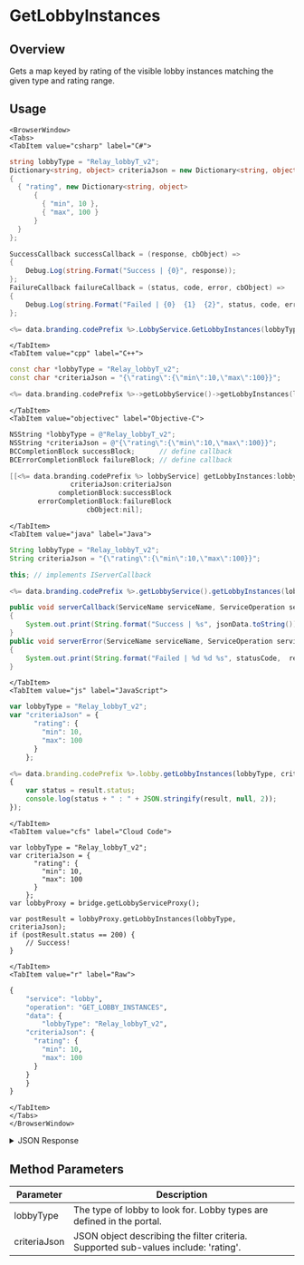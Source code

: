 # GetLobbyInstances
## Overview
Gets a map keyed by rating of the visible lobby instances matching the given type and rating range.

<PartialServop service_name="lobby" operation_name="GET_LOBBY_INSTANCES" />

## Usage

```mdx-code-block
<BrowserWindow>
<Tabs>
<TabItem value="csharp" label="C#">
```

```csharp
string lobbyType = "Relay_lobbyT_v2";
Dictionary<string, object> criteriaJson = new Dictionary<string, object>
{
  { "rating", new Dictionary<string, object>
      {
        { "min", 10 },
        { "max", 100 }
      }
  }
};

SuccessCallback successCallback = (response, cbObject) =>
{
    Debug.Log(string.Format("Success | {0}", response));
};
FailureCallback failureCallback = (status, code, error, cbObject) =>
{
    Debug.Log(string.Format("Failed | {0}  {1}  {2}", status, code, error));
};

<%= data.branding.codePrefix %>.LobbyService.GetLobbyInstances(lobbyType, criteriaJson, successCallback, failureCallback);
```

```mdx-code-block
</TabItem>
<TabItem value="cpp" label="C++">
```

```cpp
const char *lobbyType = "Relay_lobbyT_v2";
const char *criteriaJson = "{\"rating\":{\"min\":10,\"max\":100}}";

<%= data.branding.codePrefix %>->getLobbyService()->getLobbyInstances(lobbyType, criteriaJson, this);
```

```mdx-code-block
</TabItem>
<TabItem value="objectivec" label="Objective-C">
```

```objectivec
NSString *lobbyType = @"Relay_lobbyT_v2";
NSString *criteriaJson = @"{\"rating\":{\"min\":10,\"max\":100}}";
BCCompletionBlock successBlock;      // define callback
BCErrorCompletionBlock failureBlock; // define callback

[[<%= data.branding.codePrefix %> lobbyService] getLobbyInstances:lobbyType
               criteriaJson:criteriaJson
            completionBlock:successBlock
       errorCompletionBlock:failureBlock
                   cbObject:nil];
```

```mdx-code-block
</TabItem>
<TabItem value="java" label="Java">
```

```java
String lobbyType = "Relay_lobbyT_v2";
String criteriaJson = "{\"rating\":{\"min\":10,\"max\":100}}";

this; // implements IServerCallback

<%= data.branding.codePrefix %>.getLobbyService().getLobbyInstances(lobbyType, criteriaJson, this);

public void serverCallback(ServiceName serviceName, ServiceOperation serviceOperation, JSONObject jsonData)
{
    System.out.print(String.format("Success | %s", jsonData.toString()));
}
public void serverError(ServiceName serviceName, ServiceOperation serviceOperation, int statusCode, int reasonCode, String jsonError)
{
    System.out.print(String.format("Failed | %d %d %s", statusCode,  reasonCode, jsonError.toString()));
}
```

```mdx-code-block
</TabItem>
<TabItem value="js" label="JavaScript">
```

```javascript
var lobbyType = "Relay_lobbyT_v2";
var "criteriaJson" = {
      "rating": {
        "min": 10,
        "max": 100
      }
    };

<%= data.branding.codePrefix %>.lobby.getLobbyInstances(lobbyType, criteriaJson, result =>
{
	var status = result.status;
	console.log(status + " : " + JSON.stringify(result, null, 2));
});
```

```mdx-code-block
</TabItem>
<TabItem value="cfs" label="Cloud Code">
```

```cfscript
var lobbyType = "Relay_lobbyT_v2";
var criteriaJson = {
      "rating": {
        "min": 10,
        "max": 100
      }
    };
var lobbyProxy = bridge.getLobbyServiceProxy();

var postResult = lobbyProxy.getLobbyInstances(lobbyType, criteriaJson);
if (postResult.status == 200) {
    // Success!
}
```

```mdx-code-block
</TabItem>
<TabItem value="r" label="Raw">
```

```r
{
	"service": "lobby",
	"operation": "GET_LOBBY_INSTANCES",
	"data": {
		"lobbyType": "Relay_lobbyT_v2",
    "criteriaJson": {
      "rating": {
        "min": 10,
        "max": 100
      }
    }
	}
}
```

```mdx-code-block
</TabItem>
</Tabs>
</BrowserWindow>
```

<details>
<summary>JSON Response</summary>

```json
{
  "data": {
    "lobbiesByRating": {
      "20.0": [
        {
          "id": "23782:Relay_lobbyT_v2:2",
          "lobbyType": "Relay_lobbyT_v2",
          "state": "setup",
          "rating": 20,
          "desc": "starts as soon as 1 player is ready",
          "owner": {
            "profileId": "10b6d6fa-0aa6-43b0-a7b3-48aff2d13312",
            "name": "",
            "rating": 0,
            "pic": null,
            "cxId": "23782:10b6d6fa-0aa6-43b0-a7b3-48aff2d13312:52kc0h19k0pnnjhnrp8pug7udd"
          },
          "numMembers": 1,
          "maxMembers": 8
        }
      ]
    }
  },
  "status": 200
}
```
</details>

## Method Parameters
Parameter | Description
--------- | -----------
lobbyType | The type of lobby to look for. Lobby types are defined in the portal.
criteriaJson | JSON object describing the filter criteria. Supported sub-values include: 'rating'.


